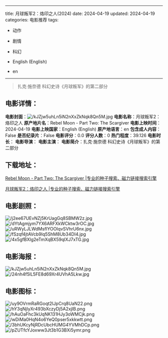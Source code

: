 
---
title: 月球叛军2：烙印之人(2024)
date: 2024-04-19
updated: 2024-04-19
categories: 电影推荐
tags:
- 动作
- 剧情
- 科幻

- English (English)
- en
---


> 扎克·施奈德 科幻史诗《月球叛军》的第二部分

## **电影详情**：

**电影封面**：<img src="https://image.tmdb.org/t/p/w200/kJZjw5uhLn5iN2nXxZkNqk8Qn5M.jpg" alt="/kJZjw5uhLn5iN2nXxZkNqk8Qn5M.jpg" title="/kJZjw5uhLn5iN2nXxZkNqk8Qn5M.jpg">
**电影名称**：月球叛军2：烙印之人
**原产地片名**：Rebel Moon - Part Two: The Scargiver
**电影上映时间**：2024-04-19
**电影上映国家**：English (English)
**原产地语言**：en
**包含成人内容**：False
**是否纪录片**：False
**电影评分**：0.0
**评分人数**：0
**热门程度**：39.126
**电影时长**：
**电影导演**：
**电影主演**：
**电影简介**：扎克·施奈德 科幻史诗《月球叛军》的第二部分

## **下载地址**：
[Rebel Moon - Part Two: The Scargiver |专业的种子搜索、磁力链接搜索引擎](https://movie.amd794.com:2083/?search=Rebel%20Moon%20-%20Part%20Two%3A%20The%20Scargiver&ordering=&mode=match_phrase&page_size=10&page=1)

[月球叛军2：烙印之人 |专业的种子搜索、磁力链接搜索引擎](https://movie.amd794.com:2083/?search=%E6%9C%88%E7%90%83%E5%8F%9B%E5%86%9B2%EF%BC%9A%E7%83%99%E5%8D%B0%E4%B9%8B%E4%BA%BA&ordering=&mode=match_phrase&page_size=10&page=1)
 

## **电影剧照**：
<img src="https://image.tmdb.org/t/p/original/j2ee67UEvNZj5KrUagGq8SBMW2z.jpg" alt="/j2ee67UEvNZj5KrUagGq8SBMW2z.jpg" title="/j2ee67UEvNZj5KrUagGq8SBMW2z.jpg"><img src="https://image.tmdb.org/t/p/original/dYtAgmjym7YX6ARFXkWCktw3rOC.jpg" alt="/dYtAgmjym7YX6ARFXkWCktw3rOC.jpg" title="/dYtAgmjym7YX6ARFXkWCktw3rOC.jpg"><img src="https://image.tmdb.org/t/p/original/uRWyLJLWdMsflYOOIqvSVhrU6nx.jpg" alt="/uRWyLJLWdMsflYOOIqvSVhrU6nx.jpg" title="/uRWyLJLWdMsflYOOIqvSVhrU6nx.jpg"><img src="https://image.tmdb.org/t/p/original/fSzqf4jtAVcb9lq5ShM8Ub34DI4.jpg" alt="/fSzqf4jtAVcb9lq5ShM8Ub34DI4.jpg" title="/fSzqf4jtAVcb9lq5ShM8Ub34DI4.jpg"><img src="https://image.tmdb.org/t/p/original/4x5gfBXlg2eTmXqBX59qlXJ7xTG.jpg" alt="/4x5gfBXlg2eTmXqBX59qlXJ7xTG.jpg" title="/4x5gfBXlg2eTmXqBX59qlXJ7xTG.jpg">

## **电影海报**：
<img src="https://image.tmdb.org/t/p/original/kJZjw5uhLn5iN2nXxZkNqk8Qn5M.jpg" alt="/kJZjw5uhLn5iN2nXxZkNqk8Qn5M.jpg" title="/kJZjw5uhLn5iN2nXxZkNqk8Qn5M.jpg"><img src="https://image.tmdb.org/t/p/original/24nh4f5lL5FE8d69Xr4UVhA5Lkw.jpg" alt="/24nh4f5lL5FE8d69Xr4UVhA5Lkw.jpg" title="/24nh4f5lL5FE8d69Xr4UVhA5Lkw.jpg">

## **电影图标**：
<img src="https://image.tmdb.org/t/p/original/uy9OVrmRaRGoqt2IJpCrq8UaN22.png" alt="/uy9OVrmRaRGoqt2IJpCrq8UaN22.png" title="/uy9OVrmRaRGoqt2IJpCrq8UaN22.png"><img src="https://image.tmdb.org/t/p/original/hY3qNjlyXr493bXczyDj5A2xjIB.png" alt="/hY3qNjlyXr493bXczyDj5A2xjIB.png" title="/hY3qNjlyXr493bXczyDj5A2xjIB.png"><img src="https://image.tmdb.org/t/p/original/hAuOaFhc3kUqNK131HJy3oWMCjk.png" alt="/hAuOaFhc3kUqNK131HJy3oWMCjk.png" title="/hAuOaFhc3kUqNK131HJy3oWMCjk.png"><img src="https://image.tmdb.org/t/p/original/wDiMa0HqN4o6YeQ0pser5xkkwtt.png" alt="/wDiMa0HqN4o6YeQ0pser5xkkwtt.png" title="/wDiMa0HqN4o6YeQ0pser5xkkwtt.png"><img src="https://image.tmdb.org/t/p/original/3bhUKcyNjRDcUbcHUMG4YVMhDCp.png" alt="/3bhUKcyNjRDcUbcHUMG4YVMhDCp.png" title="/3bhUKcyNjRDcUbcHUMG4YVMhDCp.png"><img src="https://image.tmdb.org/t/p/original/pZUTfcYJoxww3Jt3b1G3BXi5ymr.png" alt="/pZUTfcYJoxww3Jt3b1G3BXi5ymr.png" title="/pZUTfcYJoxww3Jt3b1G3BXi5ymr.png">

